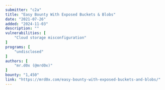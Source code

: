 ```yaml
---
submitter: "c2a"
title: "Easy Bounty With Exposed Buckets & Blobs"
date: "2021-07-26"
added: "2024-11-03"
description: ""
vulnerabilities: [
    "Cloud storage misconfiguration"
]
programs: [
    "undisclosed"
]
authors: [
    "mr.d0x (@mrd0x)"
]
bounty: "1,450"
link: "https://mrd0x.com/easy-bounty-with-exposed-buckets-and-blobs/"
---
```




